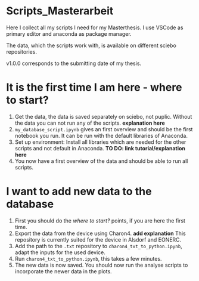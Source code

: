 # Scripts_Masterarbeit
Here I collect all my scripts I need for my Masterthesis. I use VSCode as primary editor and anaconda as package manager.

The data, which the scripts work with, is available on different sciebo repositories.

v1.0.0 corresponds to the submitting date of my thesis.

# It is the first time I am here - where to start?
1. Get the data, the data is saved separately on sciebo, not puplic. Without the data you can not run any of the scripts.  **explanation here** 
2. `my_database_script.ipynb` gives an first overview and should be the first notebook you run. It can be run with the default libraries of Anaconda.
3. Set up environment: Install all libraries which are needed for the other scripts and not default in Anaconda.
**TO DO: link tutorial/explanation here**
4. You now have a first overview of the data and should be able to run all scripts.

# I want to add new data to the database
1. First you should do the *where to start?* points, if you are here the first time.
2. Export the data from the device using Charon4. **add explanation** This repository is currently suited for the device in Alsdorf and EONERC.
3. Add the path to the `.txt` repository to `charon4_txt_to_python.ipynb`, adapt the inputs for the used device.
4. Run `charon4_txt_to_python.ipynb`, this takes a few minutes.
5. The new data is now saved. You should now run the analyse scripts to incorporate the newer data in the plots.